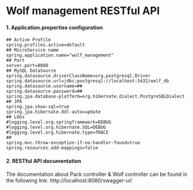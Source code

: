 # Wolf management RESTful API

#### 1. Application.properties configuration

```
## Active Profile
spring.profiles.active=default
## MicroService name
spring.application.name="wolf_management"
## Port
server.port=8080
## MySQL DataSource
spring.datasource.driverClassName=org.postgresql.Driver
spring.datasource.url=jdbc:postgresql://localhost:5432/wolf_db
spring.datasource.username=##
spring.datasource.password=##
spring.jpa.database-platform=org.hibernate.dialect.PostgreSQLDialect
## JPA
spring.jpa.show-sql=true
spring.jpa.hibernate.ddl-auto=update
## LOGs
#logging.level.org.springframework=DEBUG
#logging.level.org.hibernate.SQL=DEBUG
#logging.level.org.hibernate.type=TRACE
##
spring.mvc.throw-exception-if-no-handler-found=true
spring.resources.add-mappings=false
```

#### 2. RESTful API documentation
 The documentation about Pack controller & Wolf controller can be found in the following link:
 http://localhost:8080/swagger-ui/
